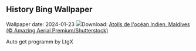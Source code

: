 ## History Bing Wallpaper
Wallpaper date: 2024-01-23
![](https://www.bing.com/th?id=OHR.MaldivesAtolls_FR-FR6343636525_UHD.jpg&w=1000)Download: [Atolls de l'océan Indien, Maldives (© Amazing Aerial Premium/Shutterstock)](https://www.bing.com/th?id=OHR.MaldivesAtolls_FR-FR6343636525_UHD.jpg)

Auto get programm by LtgX
